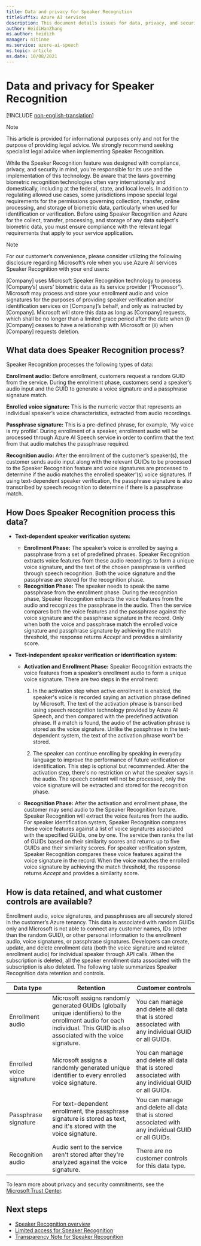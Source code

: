 ```yaml
---
title: Data and privacy for Speaker Recognition
titleSuffix: Azure AI services
description: This document details issues for data, privacy, and security for the Speaker Recognition feature.
author: HeidiHanZhang 
ms.author: heidizh
manager: nitinme
ms.service: azure-ai-speech
ms.topic: article
ms.date: 10/08/2021
---
```


# Data and privacy for Speaker Recognition

[!INCLUDE [non-english-translation](/azure/ai-foundry/responsible-ai/includes/non-english-translation)]

> [!NOTE]
> This article is provided for informational purposes only and not for the purpose of providing legal advice. We strongly recommend seeking specialist legal advice when implementing Speaker Recognition.

While the Speaker Recognition feature was designed with compliance, privacy, and security in mind, you're responsible for its use and the implementation of this technology. Be aware that the laws governing biometric recognition technologies often vary internationally and domestically, including at the federal, state, and local levels. In addition to regulating allowed use cases, some jurisdictions impose special legal requirements for the permissions governing collection, transfer, online processing, and storage of biometric data, particularly when used for identification or verification. Before using Speaker Recognition and Azure for the collect, transfer, processing, and storage of any data subject's biometric data, you must ensure compliance with the relevant legal requirements that apply to your service application.

> [!NOTE]
> For our customer’s convenience, please consider utilizing the following disclosure regarding Microsoft’s role when you use Azure AI services Speaker Recognition with your end users:
>
> [Company] uses Microsoft Speaker Recognition technology to process [Company’s] users’ biometric data as its service provider (“Processor”). Microsoft may process and store your enrollment audio and voice signatures for the purposes of providing speaker verification and/or identification services on [Company]’s behalf, and only as instructed by [Company]. Microsoft will store this data as long as [Company] requests, which shall be no longer than a limited grace period after the date when (i) [Company] ceases to have a relationship with Microsoft or (ii) when [Company] requests deletion.

## What data does Speaker Recognition process?

Speaker Recognition processes the following types of data:

**Enrollment audio:** Before enrollment, customers request a random GUID from the service. During the enrollment phase, customers send a speaker’s audio input and the GUID to generate a voice signature and a passphrase signature match.

**Enrolled voice signature:** This is the numeric vector that represents an individual speaker’s voice characteristics, extracted from audio recordings. 

**Passphrase signature:** This is a pre-defined phrase, for example, ‘My voice is my profile’.  During enrollment of a speaker, enrollment audio will be processed through Azure AI Speech service in order to confirm that the text from that audio matches the passphrase required. 


**Recognition audio:** After the enrollment of the customer’s speaker(s), the customer sends audio input along with the relevant GUIDs to be processed to the Speaker Recognition feature and voice signatures are processed to determine if the audio matches the enrolled speaker’(s) voice signatures. If using text-dependent speaker verification, the passphrase signature is also transcribed by speech recognition to determine if there is a passphrase match.

## How Does Speaker Recognition process this data?

* **Text-dependent speaker verification system:**
  * **Enrollment Phase:** The speaker’s voice is enrolled by saying a passphrase from a set of predefined phrases. Speaker Recognition extracts voice features from these audio recordings to form a unique voice signature, and the text of the chosen passphrase is verified through speech recognition. Both the voice signature and the passphrase are stored for the recognition phase. 
  * **Recognition Phase:** The speaker needs to speak the same passphrase from the enrollment phase. During the recognition phase, Speaker Recognition extracts the voice features from the audio and recognizes the passphrase in the audio. Then the service compares both the voice features and the passphrase against the voice signature and the passphrase signature in the record. Only when both the voice and passphrase match the enrolled voice signature and passphrase signature by achieving the match threshold, the response returns *Accept* and provides a similarity score.

* **Text-independent speaker verification or identification system:**
  * **Activation and Enrollment Phase:** Speaker Recognition extracts the voice features from a speaker’s enrollment audio to form a unique voice signature. There are two steps in the enrollment:
    1. In the activation step when active enrollment is enabled, the speaker's voice is recorded saying an activation phrase defined by Microsoft. The text of the activation phrase is transcribed using speech recognition technology provided by Azure AI Speech, and then compared with the predefined activation phrase. If a match is found, the audio of the activation phrase is stored as the voice signature. Unlike the passphrase in the text-dependent system, the text of the activation phrase won't be stored.

    2. The speaker can continue enrolling by speaking in everyday language to improve the performance of future verification or identification. This step is optional but recommended. After the activation step, there's no restriction on what the speaker says in the audio. The speech content will not be processed, only the voice signature will be extracted and stored for the recognition phase.
  * **Recognition Phase:** After the activation and enrollment phase, the customer may send audio to the Speaker Recognition feature. Speaker Recognition will extract the voice features from the audio. For speaker identification system, Speaker Recognition compares these voice features against a list of voice signatures associated with the specified GUIDs, one by one. The service then ranks the list of GUIDs based on their similarity scores and returns up to five GUIDs and their similarity scores. For speaker verification system, Speaker Recognition compares these voice features against the voice signature in the record. When the voice matches the enrolled voice signature by achieving the match threshold, the response returns *Accept* and provides a similarity score.

## How is data retained, and what customer controls are available?

Enrollment audio, voice signatures, and passphrases are all securely stored in the customer’s Azure tenancy. This data is associated with random GUIDs only and Microsoft is not able to connect any customer names, IDs (other than the random GUID), or other personal information to the enrollment audio, voice signatures, or passphrase signatures. Developers can create, update, and delete enrollment data (both the voice signature and related enrollment audio) for individual speaker through API calls. When the subscription is deleted, all the speaker enrollment data associated with the subscription is also deleted. The following table summarizes Speaker Recognition data retention and controls.

| **Data type** | **Retention** | **Customer controls** |
|---------------|---------------|-----------------------|
|Enrollment audio|Microsoft assigns randomly generated GUIDs (globally unique identifiers) to the enrollment audio for each individual. This GUID is also associated with the voice signature.|You can manage and delete all data that is stored associated with any individual GUID or all GUIDs.|
|Enrolled voice signature|Microsoft assigns a randomly generated unique identifier to every enrolled voice signature.|You can manage and delete all data that is stored associated with any individual GUID or all GUIDs.|
|Passphrase signature|For text-dependent enrollment, the passphrase signature is stored as text, and it's stored with the voice signature.|You can manage and delete all data that is stored associated with any individual GUID or all GUIDs.|
|Recognition audio|Audio sent to the service aren't stored after they're analyzed against the voice signature.|There are no customer controls for this data type.|

To learn more about privacy and security commitments, see the [Microsoft Trust Center](https://www.microsoft.com/trust-center).

## Next steps

* [Speaker Recognition overview](/azure/ai-services/speech-service/speaker-recognition-overview)
* [Limited access for Speaker Recognition](/azure/ai-foundry/responsible-ai/speech-service/speaker-recognition/limited-access-speaker-recognition?context=/azure/ai-services/speech-service/context/context)
* [Transparency Note for Speaker Recognition](/azure/ai-foundry/responsible-ai/speech-service/speaker-recognition/transparency-note-speaker-recognition?context=/azure/ai-services/speech-service/context/context)
